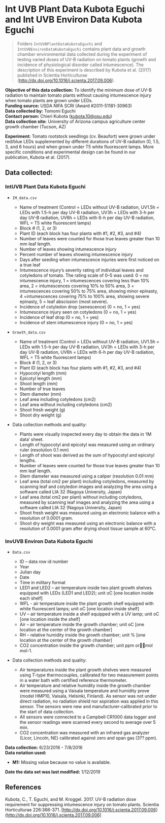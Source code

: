 # __Int UVB Plant Data Kubota Eguchi__ and __Int UVB Environ Data Kubota Eguchi__

> Folders `IntUVBPlantDataKubotaEguchi` and `IntUVBEnvironDataKubotaEguchi` contains plant data and growth chamber environmental data collected during the experiment of testing varied doses of UV-B radiation on tomato plants (growth and incidence of physiological disorder called intumescence). The description of this experiment is described by Kubota et al. (2017) published in Scientia Horticulturae (http://dx.doi.org/10.1016/j.scienta.2017.09.006).  

__Objective of this data collection:__ To identify the minimum dose of UV-B radiation to maintain tomato plants without causing intumescence injury when tomato plants are grown under LEDs.  
__Funding source:__ USDA NIFA SCRI (Award #2011-51181-30963)  
__Data collected by:__ Tomomi Eguchi  
__Contact person:__ Chieri Kubota (kubota.10@osu.edu)  
__Data collection site:__ University of Arizona campus agriculture center growth chamber (Tucson, AZ)  

__Experiment:__ Tomato rootstock seedlings (cv. Beaufort) were grown under red/blue LEDs supplemented by different durations of UV-B radiation (0, 1.5, 3, and 6 hours) and when grown under T5 white fluorescent lamps. More specific conditions and experimental design can be found in our publication, Kubota et al. (2017).

## Data collected: 
### __IntUVB Plant Data Kubota Eguchi__
  - `IM_data.csv`
    - Name of treatment (Control = LEDs without UV-B radiation, UV1.5h = LEDs with 1.5-h per day UV-B radiation, UV3h = LEDs with 3-h per day UV-B radiation, UV6h = LEDs with 6-h per day UV-B radiation, WFL = T5 white fluorescent lamps)
    - Block # (1, 2, or 3)
    - Plant ID (each block has four plants with #1, #2, #3, and #4)
    - Number of leaves were counted for those true leaves greater than 10 mm leaf length.
    - Number of leaves showing intumescence injury
    - Percent number of leaves showing intumescence injury
    - Days after seeding when intumescence injuries were first noticed on a true leaf
    - Intumescence injury’s severity rating of individual leaves and cotyledons of tomato. The rating scale of 0–5 was used: 0 = no intumescence injury, 1 = intumescences covering less than 10% area, 2 = intumescences covering 10% to 50% area, 3 = intumescences covering 50% to 75% area, showing minor epinasty, 4 =intumescences covering 75% to 100% area, showing severe epinasty, 5 = leaf abscission (most severe).
    - Incidence of cotyledon drop (senescence) (0 = no, 1 = yes)
    - Intumescence injury seen on cotyledons (0 = no, 1 = yes)
    - Incidence of leaf drop (0 = no, 1 = yes)
    - Incidence of stem intumescence injury (0 = no, 1 = yes)

  - `Growth_data.csv`
    - Name of treatment (Control = LEDs without UV-B radiation, UV1.5h = LEDs with 1.5-h per day UV-B radiation, UV3h = LEDs with 3-h per day UV-B radiation, UV6h = LEDs with 6-h per day UV-B radiation, WFL = T5 white fluorescent lamps)
    - Block # (1, 2, or 3)
    - Plant ID (each block has four plants with #1, #2, #3, and #4)
    - Hypocotyl length (mm)
    - Epicotyl length (mm)
    - Shoot length (mm) 
    - Number of true leaves 
    - Stem diameter (mm)
    - Leaf area including cotyledons (cm2)
    - Leaf area without including cotyledons (cm2)
    - Shoot fresh weight (g)
    - Shoot dry weight (g) 

- Data collection methods and quality:
  - Plants were visually inspected every day to obtain the data in ‘IM data’ sheet. 
  - Length of hypocotyl and epicotyl was measured using an ordinary ruler (resolution 0.1 mm)
  - Length of shoot was derived as the sum of hypocotyl and epicotyl lengths. 
  - Number of leaves were counted for those true leaves greater than 10 mm leaf length.
  - Stem diameter was measured using a caliper (resolution 0.01 mm)
  - Leaf area (total cm2 per plant) including cotyledons, measured by scanning leaf and cotyledon images and analyzing the area using a software called LIA 32 (Nagoya University, Japan)
  - Leaf area (total cm2 per plant) without including cotyledons, measured by scanning leaf images and analyzing the area using a software called LIA 32 (Nagoya University, Japan)
  - Shoot fresh weight was measured using an electronic balance with a resolution of 0.0001 gram.
  - Shoot dry weight was measured using an electronic balance with a resolution of 0.0001 gram after drying shoot tissue sample at 60°C.


### __InvUVB Environ Data Kubota Eguchi__  
- `Data.csv`
  - ID – data row id number 
  - Year
  - Julian day
  - Date
  - Time in military format
  - LED1 and LED2 – air temperature inside two plant growth shelves equipped with LEDs (LED1 and LED2); unit oC [one location inside each shelf]
  - WFL - air temperature inside the plant growth shelf equipped with white fluorescent lamps; unit oC [one location inside shelf]
  - UV – air temperature inside a shelf equipped with a UV lamp; unit oC [one location inside the shelf] 
  - Air – air temperature inside the growth chamber; unit oC [one location at the center of the growth chamber]
  - RH – relative humidity inside the growth chamber; unit % [one location at the center of the growth chamber]
  - CO2 concentration inside the growth chamber; unit ppm ormol mol-1.

- Data collection methods and quality:
  - Air temperatures inside the plant growth shelves were measured using T-type thermocouples, calibrated for two measurement points in a water bath with certified reference thermometer. 
  - Air temperature and relative humidity inside the growth chamber were measured using a Vaisala temperature and humidity prove (model HMP10, Vaisala, Helsinki, Finland). As sensor was not under direct radiation, no radiation shield nor aspiration was applied in this sensor.  The sensors were new and manufacturer-calibrated prior to the start of data collection.  
  - All sensors were connected to a Campbell CR1000 data logger and the sensor readings were scanned every second to average over 5 min.  
  - CO2 concentration was measured with an infrared gas analyzer (Licor, Lincoln, NE) calibrated against zero and span gas (3?? ppm). 


__Data collection:__ 6/23/2016 - 7/8/2016  
__Data notation used:__  
- __M1:__ Missing value because no value is available.  

__Date the data set was last modified:__ 1/12/2019  

## References
Kubota, C., T. Eguchi, and M. Kroggel. 2017. UV-B radiation dose requirement for suppressing intumescence injury on tomato plants. Scientia Horticulturae 226:366-371.    [http://dx.doi.org/10.1016/j.scienta.2017.09.006](http://dx.doi.org/10.1016/j.scienta.2017.09.006) 
